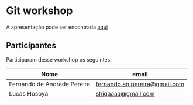 # Git workshop

A apresentação pode ser encontrada [aqui](https://docs.google.com/presentation/d/1ciRBSUgpKohgVjRNrOipq8xEdoeX8shUDbO4gkAHKcI/edit?usp=sharing)

## Participantes

Participaram desse workshop os seguintes:

| Nome                                          | email                                        |
| --------------------------------------------- | ---------------------------------------------|
| Fernando de Andrade Pereira                   | fernando.an.pereira@gmail.com                |  
| Lucas Hosoya                                  | shigaaaa@gmail.com
